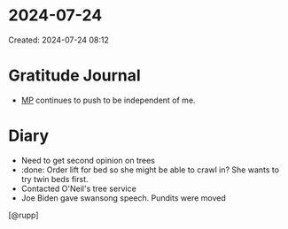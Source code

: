 # 2024-07-24
Created: 2024-07-24 08:12

# Gratitude Journal 

- [MP](/MP.md) continues to push to be independent of me.

# Diary 

- Need to get second opinion on trees
- :done: Order lift for bed so she might be able to crawl in? She wants to try twin beds first.
- Contacted O'Neil's tree service
- Joe Biden gave swansong speech. Pundits were moved

[@rupp]

